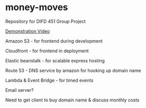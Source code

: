 # money-moves

Repository for DIFD 451 Group Project

[Demonstration Video](https://youtu.be/_b77bWh1aqo)


Amazon S3 - for frontend during development

Cloudfront - for frontend in deployment

Elastic beanstalk - for scalable express hosting

Route 53 - DNS service by amazon for hooking up domain name

Lambda & Event Bridge - for timed events

Email server?

Need to get client to buy domain name & discuss monthly costs

